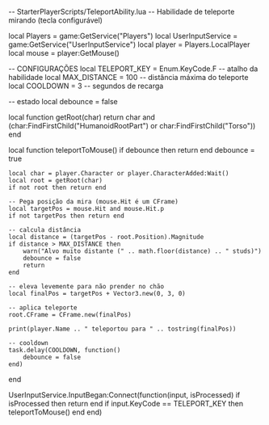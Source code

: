 -- StarterPlayerScripts/TeleportAbility.lua
-- Habilidade de teleporte mirando (tecla configurável)

local Players = game:GetService("Players")
local UserInputService = game:GetService("UserInputService")
local player = Players.LocalPlayer
local mouse = player:GetMouse()

-- CONFIGURAÇÕES
local TELEPORT_KEY = Enum.KeyCode.F -- atalho da habilidade
local MAX_DISTANCE = 100            -- distância máxima do teleporte
local COOLDOWN = 3                  -- segundos de recarga

-- estado
local debounce = false

local function getRoot(char)
	return char and (char:FindFirstChild("HumanoidRootPart") or char:FindFirstChild("Torso"))
end

local function teleportToMouse()
	if debounce then return end
	debounce = true

	local char = player.Character or player.CharacterAdded:Wait()
	local root = getRoot(char)
	if not root then return end

	-- Pega posição da mira (mouse.Hit é um CFrame)
	local targetPos = mouse.Hit and mouse.Hit.p
	if not targetPos then return end

	-- calcula distância
	local distance = (targetPos - root.Position).Magnitude
	if distance > MAX_DISTANCE then
		warn("Alvo muito distante (" .. math.floor(distance) .. " studs)")
		debounce = false
		return
	end

	-- eleva levemente para não prender no chão
	local finalPos = targetPos + Vector3.new(0, 3, 0)

	-- aplica teleporte
	root.CFrame = CFrame.new(finalPos)

	print(player.Name .. " teleportou para " .. tostring(finalPos))

	-- cooldown
	task.delay(COOLDOWN, function()
		debounce = false
	end)
end

UserInputService.InputBegan:Connect(function(input, isProcessed)
	if isProcessed then return end
	if input.KeyCode == TELEPORT_KEY then
		teleportToMouse()
	end
end)
